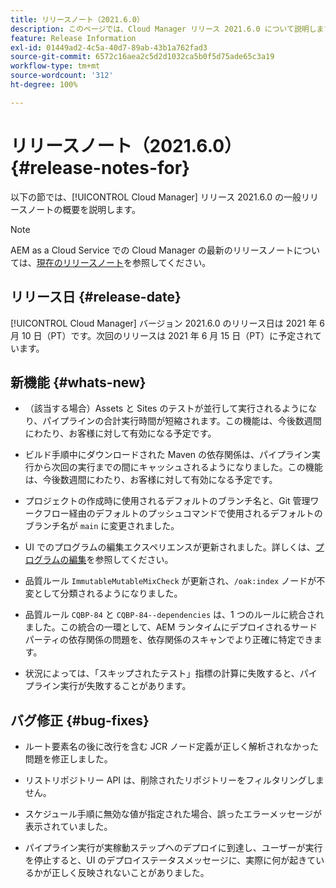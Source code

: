 ```yaml
---
title: リリースノート（2021.6.0）
description: このページでは、Cloud Manager リリース 2021.6.0 について説明します。
feature: Release Information
exl-id: 01449ad2-4c5a-40d7-89ab-43b1a762fad3
source-git-commit: 6572c16aea2c5d2d1032ca5b0f5d75ade65c3a19
workflow-type: tm+mt
source-wordcount: '312'
ht-degree: 100%

---
```


# リリースノート（2021.6.0） {#release-notes-for}

以下の節では、[!UICONTROL Cloud Manager] リリース 2021.6.0 の一般リリースノートの概要を説明します。

>[!NOTE]
>AEM as a Cloud Service での Cloud Manager の最新のリリースノートについては、[現在のリリースノート](https://experienceleague.adobe.com/docs/experience-manager-cloud-service/onboarding/getting-access/release-notes-cloud-manager/release-notes-cm-current.html?lang=ja#getting-access)を参照してください。

## リリース日 {#release-date}

[!UICONTROL Cloud Manager] バージョン 2021.6.0 のリリース日は 2021 年 6 月 10 日（PT）です。次回のリリースは 2021 年 6 月 15 日（PT）に予定されています。

## 新機能 {#whats-new}

* （該当する場合）Assets と Sites のテストが並行して実行されるようになり、パイプラインの合計実行時間が短縮されます。この機能は、今後数週間にわたり、お客様に対して有効になる予定です。

* ビルド手順中にダウンロードされた Maven の依存関係は、パイプライン実行から次回の実行までの間にキャッシュされるようになりました。この機能は、今後数週間にわたり、お客様に対して有効になる予定です。

* プロジェクトの作成時に使用されるデフォルトのブランチ名と、Git 管理ワークフロー経由のデフォルトのプッシュコマンドで使用されるデフォルトのブランチ名が `main` に変更されました。

* UI でのプログラムの編集エクスペリエンスが更新されました。詳しくは、[プログラムの編集](/help/getting-started/program-setup.md#editing-program)を参照してください。

* 品質ルール `ImmutableMutableMixCheck` が更新され、`/oak:index` ノードが不変として分類されるようになりました。

* 品質ルール `CQBP-84` と `CQBP-84--dependencies` は、1 つのルールに統合されました。この統合の一環として、AEM ランタイムにデプロイされるサードパーティの依存関係の問題を、依存関係のスキャンでより正確に特定できます。

* 状況によっては、「スキップされたテスト」指標の計算に失敗すると、パイプライン実行が失敗することがあります。

## バグ修正 {#bug-fixes}

* ルート要素名の後に改行を含む JCR ノード定義が正しく解析されなかった問題を修正しました。

* リストリポジトリー API は、削除されたリポジトリーをフィルタリングしません。

* スケジュール手順に無効な値が指定された場合、誤ったエラーメッセージが表示されていました。

* パイプライン実行が実稼動ステップへのデプロイに到達し、ユーザーが実行を停止すると、UI のデプロイステータスメッセージに、実際に何が起きているかが正しく反映されないことがありました。
